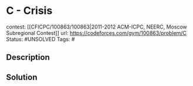 # C - Crisis

contest: [[CFICPC/100863/100863|2011-2012 ACM-ICPC, NEERC, Moscow Subregional Contest]]
url: https://codeforces.com/gym/100863/problem/C
Status: #UNSOLVED
Tags: #

## Description

## Solution

